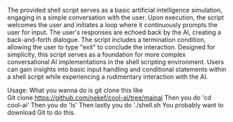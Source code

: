 The provided shell script serves as a basic artificial intelligence simulation, engaging in a simple
conversation with the user. Upon execution, the script welcomes the user and initiates a loop where it
continuously prompts the user for input. The user's responses are echoed back by the AI, creating a back-and-forth dialogue.
The script includes a termination condition, allowing the user to type "exit" to conclude the interaction. Designed for simplicity, this
script serves as a foundation for more complex conversational AI implementations in the shell scripting environment. Users can gain insights
into basic input handling and conditional statements within a shell script while experiencing a rudimentary interaction with the AI.




Usage:
   What you wanna do is git clone this like  
   Git clone https://github.com/nekef/cool-ai/tree/mainai
   Then you do 'cd cool-ai'
   Then you do 'ls'
   Then lastly you do './shell.sh
   You probably want to download Git to do this.

